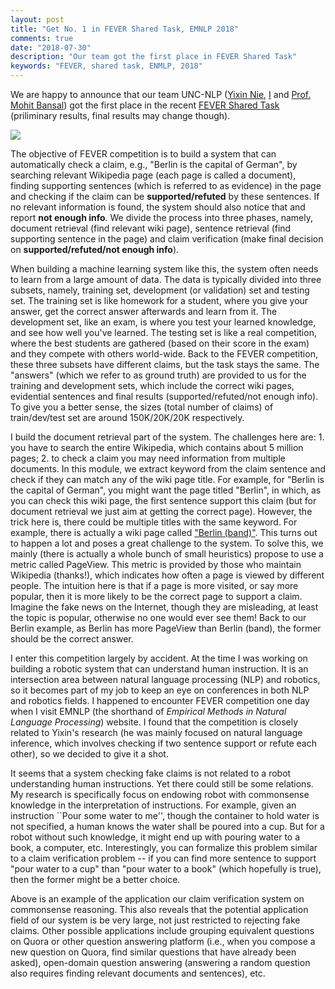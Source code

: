 ```yaml
---
layout: post
title: "Get No. 1 in FEVER Shared Task, EMNLP 2018"
comments: true
date: "2018-07-30"
description: "Our team got the first place in FEVER Shared Task"
keywords: "FEVER, shared task, ENMLP, 2018"
---
```


We are happy to announce that our team UNC-NLP ([Yixin Nie](https://easonnie.github.io/), [I](http://chaonan99.github.io/) and [Prof. Mohit Bansal](http://www.cs.unc.edu/~mbansal/)) got the first place in the recent [FEVER Shared Task](http://fever.ai/task.html) (priliminary results, final results may change though).

![](../../assets/images/20180730/results.png)

The objective of FEVER competition is to build a system that can automatically check a claim, e.g., "Berlin is the capital of German", by searching relevant Wikipedia page (each page is called a document), finding supporting sentences (which is referred to as evidence) in the page and checking if the claim can be **supported/refuted** by these sentences. If no relevant information is found, the system should also notice that and report **not enough info**. We divide the process into three phases, namely, document retrieval (find relevant wiki page), sentence retrieval (find supporting sentence in the page) and claim verification (make final decision on **supported/refuted/not enough info**).

When building a machine learning system like this, the system often needs to learn from a large amount of data. The data is typically divided into three subsets, namely, training set, development (or validation) set and testing set. The training set is like homework for a student, where you give your answer, get the correct answer afterwards and learn from it. The development set, like an exam, is where you test your learned knowledge, and see how well you've learned. The testing set is like a real competition, where the best students are gathered (based on their score in the exam) and they compete with others world-wide. Back to the FEVER competition, these three subsets have different claims, but the task stays the same. The "answers" (which we refer to as ground truth) are provided to us for the training and development sets, which include the correct wiki pages, evidential sentences and final results (supported/refuted/not enough info). To give you a better sense, the sizes (total number of claims) of train/dev/test set are around 150K/20K/20K respectively.

I build the document retrieval part of the system. The challenges here are: 1. you have to search the entire Wikipedia, which contains about 5 million pages; 2. to check a claim you may need information from multiple documents. In this module, we extract keyword from the claim sentence and check if they can match any of the wiki page title. For example, for "Berlin is the capital of German", you might want the page titled "Berlin", in which, as you can check this wiki page, the first sentence support this claim (but for document retrieval we just aim at getting the correct page). However, the trick here is, there could be multiple titles with the same keyword. For example, there is actually a wiki page called ["Berlin (band)"](https://en.wikipedia.org/wiki/Berlin_%28band%29). This turns out to happen a lot and poses a great challenge to the system. To solve this, we mainly (there is actually a whole bunch of small heuristics) propose to use a metric called PageView. This metric is provided by those who maintain Wikipedia (thanks!), which indicates how often a page is viewed by different people. The intuition here is that if a page is more visited, or say more popular, then it is more likely to be the correct page to support a claim. Imagine the fake news on the Internet, though they are misleading, at least the topic is popular, otherwise no one would ever see them! Back to our Berlin example, as Berlin has more PageView than Berlin (band), the former should be the correct answer.

I enter this competition largely by accident. At the time I was working on building a robotic system that can understand human instruction. It is an intersection area between natural language processing (NLP) and robotics, so it becomes part of my job to keep an eye on conferences in both NLP and robotics fields. I happened to encounter FEVER competition one day when I visit EMNLP (the shorthand of *Empirical Methods in Natural Language Processing*) website. I found that the competition is closely related to Yixin's research (he was mainly focused on natural language inference, which involves checking if two sentence support or refute each other), so we decided to give it a shot.

It seems that a system checking fake claims is not related to a robot understanding human instructions. Yet there could still be some relations. My research is specifically focus on endowing robot with commonsense knowledge in the interpretation of instructions. For example, given an instruction ``Pour some water to me'', though the container to hold water is not specified, a human knows the water shall be poured into a cup. But for a robot without such knowledge, it might end up with pouring water to a book, a computer, etc. Interestingly, you can formalize this problem similar to a claim verification problem -- if you can find more sentence to support "pour water to a cup" than "pour water to a book" (which hopefully is true), then the former might be a better choice.

Above is an example of the application our claim verification system on commonsense reasoning. This also reveals that the potential application field of our system is be very large, not just restricted to rejecting fake claims. Other possible applications include grouping equivalent questions on Quora or other question answering platform (i.e., when you compose a new question on Quora, find similar questions that have already been asked), open-domain question answering (answering a random question also requires finding relevant documents and sentences), etc.

<!--The objective of the task is to build a system to verify information using evidence from Wikipedia. Given a claim, the system should first find evidential sentences (sentences in Wikipedia pages) related to the claim, then decide whether they support or refute the claim, or the information is not enough (see shared task page for more details). We are working on  system description, which give more details of our approach. Stay tuned!-->

<!-- Follow the [baseline system](https://github.com/sheffieldnlp/fever-baselines), we divide the task into three stages: document retrieval (given a claim, find related documents in Wikipedia), sentence retrieval (find evidences in related documents) and [natural language inference](https://arxiv.org/pdf/1708.02312.pdf) (NLI, predicate `SUPPORTS`, `REFUTES` or `NOT ENOUGH INFO` by comparing claim and evidences). For document retrieval, we use a rule based system, mainly based on the title of Wikipedia page. Sentence retrieval and NLI are both neural models. -->
